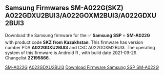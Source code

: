 <h2>Samsung Firmwares SM-A022G(SKZ) A022GDXU2BUI3/A022GOXM2BUI3/A022GDXU2BUI3</h2>
Download the Samsung firmware for the ✅ <strong>Samsung SSP </strong> ⭐ <strong>SM-A022G</strong> with product code <strong>SKZ</strong> <strong> from Kazakhstan</strong>. This firmware has version number PDA <strong>A022GDXU2BUI3</strong> and CSC A022GOXM2BUI3. The operating system of this firmware is Android R , with build date 2021-09-29. Changelist <strong>22195866</strong>.


[SM-A022G](https://samfirm.shop/samsung/model/SM-A022G)
[A022GDXU2BUI3](https://samfirm.shop/samsung/pda/A022GDXU2BUI3)
[Download Firmware Samsung SSP SM-A022G](https://samfirm.shop/samsung/firmware/461556)
